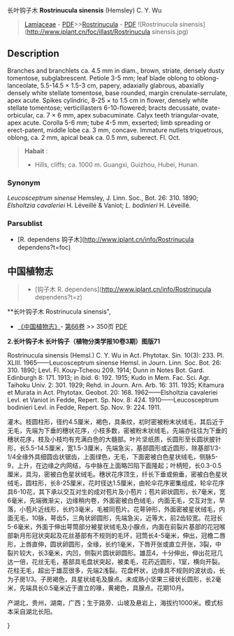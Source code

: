 长叶钩子木 **Rostrinucula sinensis** (Hemsley) C. Y. Wu

> [Lamiaceae](http://www.iplant.cn/info/Lamiaceae?t=foc) - [PDF](http://www.iplant.cn/foc/pdf/Lamiaceae.pdf)>>[Rostrinucula](http://www.iplant.cn/info/Rostrinucula?t=foc) - [PDF](http://www.iplant.cn/foc/pdf/Rostrinucula.pdf)
![Rostrinucula sinensis](http://www.iplant.cn/foc/illast/Rostrinucula sinensis.jpg)

## Description

Branches and branchlets ca. 4.5 mm in diam., brown, striate, densely dusty tomentose, subglabrescent. Petiole 3-5 mm; leaf blade oblong to oblong-lanceolate, 5.5-14.5 × 1.5-3 cm, papery, adaxially glabrous, abaxially densely white stellate tomentose, base rounded, margin crenulate-serrulate, apex acute. Spikes cylindric, 8-25 × to 1.5 cm in flower, densely white stellate tomentose; verticillasters 6-10-flowered; bracts decussate, ovate-orbicular, ca. 7 × 6 mm, apex subacuminate. Calyx teeth triangular-ovate, apex acute. Corolla 5-6 mm; tube 4-5 mm, exserted; limb spreading or erect-patent, middle lobe ca. 3 mm, concave. Immature nutlets triquetrous, oblong, ca. 2 mm, apical beak ca. 0.5 mm, suberect. Fl. Oct.


> **Habait** : 
>* Hills, cliffs; ca. 1000 m. Guangxi, Guizhou, Hubei, Hunan.

### Synonym
*Leucosceptrum sinense* Hemsley, J. Linn. Soc., Bot. 26: 310. 1890; *Elsholtzia cavaleriei* H. Léveillé & Vaniot; *L. bodinieri* H. Léveillé.



### Parsublist

* [R.  dependens  钩子木](http://www.iplant.cn/info/Rostrinucula dependens?t=foc)

## 中国植物志

> * [钩子木  R.  dependens](http://www.iplant.cn/info/Rostrinucula dependens?t=z)


**长叶钩子木 Rostrinucula sinensis",



* [《中国植物志》](http://www.iplant.cn/frps)- [第66卷](http://www.iplant.cn/frps/vol/66) >> 350页 [PDF](http://www.iplant.cn/frps/pdf/66/350.PDF)


**2.长叶钩子木 长叶钩子（植物分类学报10卷3期）图版71**

Rostrinucula sinensis (Hemsl.) C. Y. Wu in Act. Phytotax. Sin. 10(3): 233. Pl. XLIII. 1965——Leucosceptrum sinense Hemsl. in Journ. Linn. Soc. Bot. 26: 310. 1890; Levl. Fl. Kouy-Tcheou 209. 1914; Dunn in Notes Bot. Gard. Edinburgh 8: 171. 1913; in ibid. 6: 192. 1915; Kudo in Mem. Fac. Sci. Agr. Taihoku Univ. 2: 301. 1929; Rehd. in Journ. Arn. Arb. 16: 311. 1935; Kitamura et Murata in Act. Phytotax. Geobot. 20: 168. 1962——Elsholtzia cavaleriei Levl. et Vaniot in Fedde, Repert. Sp. Nov. 8: 424. 1910——Leucosceptrum bodinieri Levl. in Fedde, Repert. Sp. Nov. 9: 224. 1911.

灌木。枝圆柱形，径约4.5厘米，褐色，具条纹，初时密被粉末状绒毛，其后近于无毛，先端为下垂的穗状花序，小枝多数，密被粉末状绒毛，先端亦往往为下垂的穗状花序，枝及小枝均有充满白色的大髓部。叶片坚纸质，长圆形至长圆状披针形，长5.5-14.5厘米，宽1.5-3厘米，先端急尖，基部圆形或近圆形，除基部1/3-1/4全缘外具细圆齿状锯齿，上面绿色，无毛，下面密被白色星状绒毛，侧脉5-9，上升，在边缘之内网结，与中脉在上面略凹陷下面隆起；叶柄短，长0.3-0.5厘米，具沟，密被白色星状绒毛。穗状花序顶生，纤长下垂或俯垂，密被白色星状绒毛，圆柱形，长8-25厘米，花时径达1.5厘米，由轮伞花序密集组成，轮伞花序具6-10花，其下承以交互对生的成对苞片及小苞片；苞片卵状圆形，长7毫米，宽6毫米，先端微渐尖，边缘稍内卷，外面密被白色绒毛，内面无毛，交互对生，早落，小苞片近线形，长约3毫米，毛被同苞片。花萼钟形，外面密被星状绒毛，内面无毛，10脉，萼齿5，三角状卵圆形，先端急尖，近等大，前2齿较宽。花冠长5-6毫米，外面于伸出萼筒部分被星状绒毛及小腺点，内面在前裂片基部的花冠喉部新月形冠状突起及花丝基部有不规则的毛环，冠筒长4-5毫米，伸出，冠檐二唇形，上唇直伸，圆状卵圆形，全缘，长约1毫米，下唇开张或直立开张，3裂，中裂片较大，长3毫米，内凹，侧裂片圆状卵圆形。雄蕊4，十分伸出，伸出花冠几达一倍，花丝无毛，基部具毛盘状突起，被柔毛，花药近圆形，1室，横向开裂。花柱无毛，超出于雄蕊很多，先端2浅裂。花盘杯状，边缘具不规则的波状齿，长为子房1/3。子房褐色，具星状绒毛及腺点。未成熟小坚果三稜状长圆形，长2毫米，先端具长0.5毫米近于直立的喙，黄褐色，具腺点。花期10月。

产湖北，贵州，湖南，广西；生于路旁、山坡及悬岩上，海拔约1000米。模式标本采自湖北长阳。



}